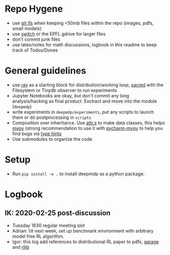 # Repo Hygene

* use [git lfs](https://github.com/git-lfs/git-lfs/wiki/Installation) when keeping <50mb files within the repo (images, pdfs, small models)
* use [switch](https://drive.switch.ch/) or the EPFL gdrive for larger files
* don't commit junk files
* use latex/notes for math discussions, logbook in this readme to keep track of Todos/Dones

# General guidelines
* use [ray](https://ray.readthedocs.io/en/latest/rllib.html) as a starting block for distribution/working loop, [sacred](https://github.com/IDSIA/sacred) with the Filesystem or Tinydb observer to run experiments
* Jupyter Notebooks are okay, but don't commit any long analysis/hacking as final product. Exctract and move into the module (`deepmdp`)
* write experiments in `deepmdp/experiments`, put any scripts to launch them or do postprocessing in `scripts`
* Composition over inheritance. Use [attr.s](https://pypi.org/project/attrs/) to make data classes, this helps [mypy](http://mypy-lang.org/) (strong recommendation to use it with [pycharm-mypy](mcts_mri) to help you find bugs via [type hints](https://docs.python.org/3/library/typing.html)
* Use submodules to organize the code

# Setup
* Run `pip install -e .` to install deepmdp as a python package. 

# Logbook
## IK: 2020-02-25 post-discussion

- Tuesday 1630 regular meeting slot
- Adrian: till next week, set up benchmark environment with arbitrary model free RL algorithm.
- Igor: this log add references to distributional RL paper to pdfs, [garage](https://github.com/rlworkgroup/garage)  and [rllib](https://github.com/ray-project/ray/tree/master/rllib)

